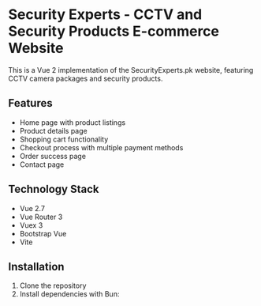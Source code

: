 # Security Experts - CCTV and Security Products E-commerce Website

This is a Vue 2 implementation of the SecurityExperts.pk website, featuring CCTV camera packages and security products.

## Features

- Home page with product listings
- Product details page
- Shopping cart functionality
- Checkout process with multiple payment methods
- Order success page
- Contact page

## Technology Stack

- Vue 2.7
- Vue Router 3
- Vuex 3
- Bootstrap Vue
- Vite

## Installation

1. Clone the repository
2. Install dependencies with Bun:
